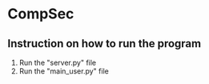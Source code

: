 # CompSec

## Instruction on how to run the program
  
  1) Run the "server.py" file <br>
  2) Run the "main_user.py" file <br>

